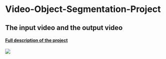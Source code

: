 # Video-Object-Segmentation-Project
## The input video and the output video
#### [Full description of the project](https://github.com/NoamHornung/Video-Object-Segmentation-Project/blob/main/Mini-Project%20Report.pdf)

![](https://github.com/NoamHornung/Video-Object-Segmentation-Project/blob/main/comparing_video.gif)

